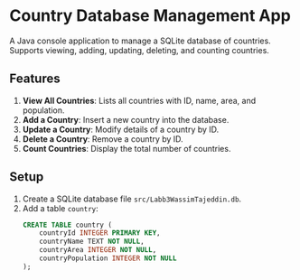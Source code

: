 # Country Database Management App

A Java console application to manage a SQLite database of countries. Supports viewing, adding, updating, deleting, and counting countries.

## Features
1. **View All Countries**: Lists all countries with ID, name, area, and population.
2. **Add a Country**: Insert a new country into the database.
3. **Update a Country**: Modify details of a country by ID.
4. **Delete a Country**: Remove a country by ID.
5. **Count Countries**: Display the total number of countries.

## Setup
1. Create a SQLite database file `src/Labb3WassimTajeddin.db`.
2. Add a table `country`:
   ```sql
   CREATE TABLE country (
       countryId INTEGER PRIMARY KEY,
       countryName TEXT NOT NULL,
       countryArea INTEGER NOT NULL,
       countryPopulation INTEGER NOT NULL
   );
